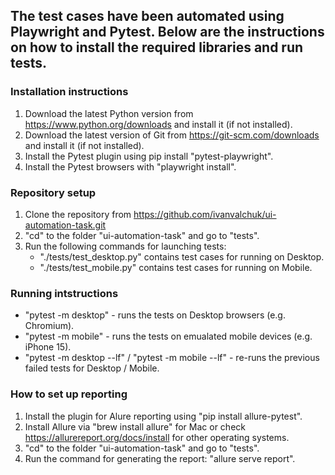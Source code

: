 ## The test cases have been automated using Playwright and Pytest. Below are the instructions on how to install the required libraries and run tests.

### Installation instructions
1. Download the latest Python version from https://www.python.org/downloads and install it (if not installed).
2. Download the latest version of Git from https://git-scm.com/downloads and install it (if not installed).
3. Install the Pytest plugin using pip install "pytest-playwright".
4. Install the Pytest browsers with "playwright install".

### Repository setup
1. Clone the repository from https://github.com/ivanvalchuk/ui-automation-task.git
2. "cd" to the folder "ui-automation-task" and go to "tests".
3. Run the following commands for launching tests:
    - "./tests/test_desktop.py" contains test cases for running on Desktop.
    - "./tests/test_mobile.py" contains test cases for running on Mobile.

### Running intstructions
- "pytest -m desktop" - runs the tests on Desktop browsers (e.g. Chromium).
- "pytest -m mobile" - runs the tests on emualated mobile devices (e.g. iPhone 15).
- "pytest -m desktop --lf" / "pytest -m mobile --lf" - re-runs the previous failed tests for Desktop / Mobile.

### How to set up reporting
1. Install the plugin for Alure reporting using "pip install allure-pytest".
2. Install Allure via "brew install allure" for Mac or check https://allurereport.org/docs/install for other operating systems.
3. "cd" to the folder "ui-automation-task" and go to "tests".
4. Run the command for generating the report: "allure serve report".
